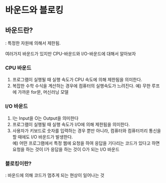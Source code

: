 # 바운드와 블로킹

## 바운드란?

: 특정한 자원에 의해서 제한됨.

여러가지 바운드가 있지만 CPU-바운드와 I/O-바운드에 대해서 알아보자

### CPU 바운드

1. 프로그램이 실행될 때 실행 속도가 CPU 속도에 의해 제한됨을 의미한다.
2. 복잡한 수학 수식을 계산하는 경우에 컴퓨터의 실행속도가 느려진다.
예) 무한 루프에 가까운 for문, 머신러닝 모델

### I/O 바운드

1. I는 Input을 O는 Output을 의미한다
2. 프로그램이 실행될 때 실행 속도가 I/O에 의해 제한됨을 의미한다.
3. 사용자가 키보드로 숫자를 입력하는 경우 뿐만 아니라, 컴퓨터와 컴퓨터끼리 통신을 할 때에도 I/O 바운드가 발생한다.   
예) 어떤 프로그램에서 특정 웹에 요청을 하여 응답을 기다리는 코드가 있다고 하면 요청을 하는 것이 I가 응답을 하는 것이 O가 되는 I/O 바운드

### 블로킹이란?

: 바운드에 의해 코드가 멈추게 되는 현상이 일어나는 것